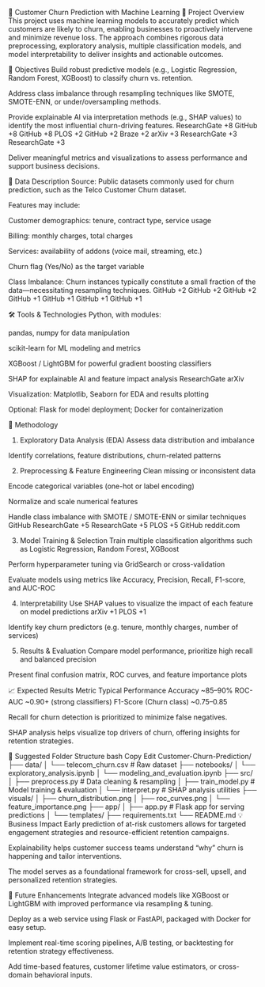 🎯 Customer Churn Prediction with Machine Learning
📌 Project Overview
This project uses machine learning models to accurately predict which customers are likely to churn, enabling businesses to proactively intervene and minimize revenue loss. The approach combines rigorous data preprocessing, exploratory analysis, multiple classification models, and model interpretability to deliver insights and actionable outcomes.

🎯 Objectives
Build robust predictive models (e.g., Logistic Regression, Random Forest, XGBoost) to classify churn vs. retention.

Address class imbalance through resampling techniques like SMOTE, SMOTE-ENN, or under/oversampling methods.

Provide explainable AI via interpretation methods (e.g., SHAP values) to identify the most influential churn-driving features. 
ResearchGate
+8
GitHub
+8
GitHub
+8
PLOS
+2
GitHub
+2
Braze
+2
arXiv
+3
ResearchGate
+3
ResearchGate
+3

Deliver meaningful metrics and visualizations to assess performance and support business decisions.

📁 Data Description
Source: Public datasets commonly used for churn prediction, such as the Telco Customer Churn dataset.

Features may include:

Customer demographics: tenure, contract type, service usage

Billing: monthly charges, total charges

Services: availability of addons (voice mail, streaming, etc.)

Churn flag (Yes/No) as the target variable

Class Imbalance: Churn instances typically constitute a small fraction of the data—necessitating resampling techniques. 
GitHub
+2
GitHub
+2
GitHub
+2
GitHub
+1
GitHub
+1
GitHub
+1
GitHub
+1

🛠️ Tools & Technologies
Python, with modules:

pandas, numpy for data manipulation

scikit-learn for ML modeling and metrics

XGBoost / LightGBM for powerful gradient boosting classifiers

SHAP for explainable AI and feature impact analysis 
ResearchGate
arXiv

Visualization: Matplotlib, Seaborn for EDA and results plotting

Optional: Flask for model deployment; Docker for containerization

🧠 Methodology
1. Exploratory Data Analysis (EDA)
Assess data distribution and imbalance

Identify correlations, feature distributions, churn-related patterns

2. Preprocessing & Feature Engineering
Clean missing or inconsistent data

Encode categorical variables (one-hot or label encoding)

Normalize and scale numerical features

Handle class imbalance with SMOTE / SMOTE-ENN or similar techniques 
GitHub
ResearchGate
+5
ResearchGate
+5
PLOS
+5
GitHub
reddit.com

3. Model Training & Selection
Train multiple classification algorithms such as Logistic Regression, Random Forest, XGBoost

Perform hyperparameter tuning via GridSearch or cross-validation

Evaluate models using metrics like Accuracy, Precision, Recall, F1-score, and AUC-ROC

4. Interpretability
Use SHAP values to visualize the impact of each feature on model predictions 
arXiv
+1
PLOS
+1

Identify key churn predictors (e.g. tenure, monthly charges, number of services)

5. Results & Evaluation
Compare model performance, prioritize high recall and balanced precision

Present final confusion matrix, ROC curves, and feature importance plots

📈 Expected Results
Metric	Typical Performance
Accuracy	~85–90%
ROC-AUC	~0.90+ (strong classifiers)
F1-Score (Churn class)	~0.75–0.85

Recall for churn detection is prioritized to minimize false negatives.

SHAP analysis helps visualize top drivers of churn, offering insights for retention strategies.

📂 Suggested Folder Structure
bash
Copy
Edit
Customer-Churn-Prediction/
├── data/
│   └── telecom_churn.csv         # Raw dataset
├── notebooks/
│   └── exploratory_analysis.ipynb
│   └── modeling_and_evaluation.ipynb
├── src/
│   ├── preprocess.py             # Data cleaning & resampling
│   ├── train_model.py            # Model training & evaluation
│   └── interpret.py              # SHAP analysis utilities
├── visuals/
│   ├── churn_distribution.png
│   ├── roc_curves.png
│   └── feature_importance.png
├── app/
│   ├── app.py                    # Flask app for serving predictions
│   └── templates/
├── requirements.txt
└── README.md
💡 Business Impact
Early prediction of at-risk customers allows for targeted engagement strategies and resource-efficient retention campaigns.

Explainability helps customer success teams understand “why” churn is happening and tailor interventions.

The model serves as a foundational framework for cross-sell, upsell, and personalized retention strategies.

🚀 Future Enhancements
Integrate advanced models like XGBoost or LightGBM with improved performance via resampling & tuning.

Deploy as a web service using Flask or FastAPI, packaged with Docker for easy setup.

Implement real-time scoring pipelines, A/B testing, or backtesting for retention strategy effectiveness.

Add time-based features, customer lifetime value estimators, or cross-domain behavioral inputs.

